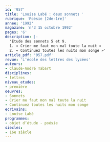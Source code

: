 ```yaml
---
id: '957'
title: 'Louise Labé : deux sonnets '
rubrique: 'Poésie [2de-1re]'
annee: '1992'
magazine: 'n°3 15 octobre 1992'
pages: '6'
description: |-
  'Étude des sonnets 5 et 9.
  1. « Crier me faut mon mal toute la nuit »
  2. « Continuez toutes les nuits mon songe »'
article_pdf: '957.pdf'
revue: 'L’école des lettres des lycées'
auteurs:
- Claude-André Tabart
disciplines:
- lettres
niveau_etudes:
- première
oeuvres:
- Sonnets
- Crier me faut mon mal toute la nuit
- Continuez toutes les nuits mon songe
ecrivains:
- Louise Labé
programmes:
- objet d’étude - poésie
siecles:
- 16e siècle
---
```

